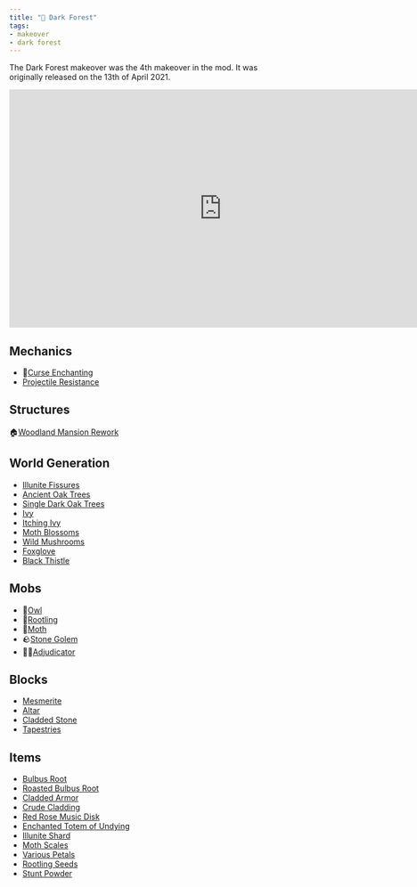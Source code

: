 ```yaml
---
title: "🌳 Dark Forest"
tags:
- makeover
- dark forest
---
```


The Dark Forest makeover was the 4th makeover in the mod. It was originally released on the 13th  of April 2021.

<iframe width="761" height="428" src="https://www.youtube.com/embed/5aQJNwvrX4A" title="Biome Makeover - Dark Forest" frameborder="0" allow="accelerometer; autoplay; clipboard-write; encrypted-media; gyroscope; picture-in-picture; web-share" allowfullscreen></iframe>  

## Mechanics
- 🔮[Curse Enchanting](notes/mechanic/curse_enchanting)
- [Projectile Resistance](notes/mechanic/projectile_resistance)

## Structures
🏠[Woodland Mansion Rework](notes/structure/mansion)

## World Generation
- [Illunite Fissures](notes/generation/illunite_fissure)
- [Ancient Oak Trees](notes/generation/ancient_oak)
- [Single Dark Oak Trees](notes/generation/single_dark_oak)
- [Ivy](notes/block/ivy)
- [Itching Ivy](notes/block/itching_ivy)
- [Moth Blossoms](notes/block/moth_blossom)
- [Wild Mushrooms](notes/block/wild_mushrooms)
- [Foxglove](notes/block/foxglove)
- [Black Thistle](notes/block/black_thistle)

## Mobs
- 🦉[Owl](notes/mob/owl)
- 🥔[Rootling](notes/mob/rootling)
- 🦋[Moth](notes/mob/moth)
- 🪨[Stone Golem](notes/mob/stone_golem)
- 🧙‍♂️[Adjudicator](notes/mob/adjudicator)

## Blocks
- [Mesmerite](notes/block/mesmerite)
- [Altar](notes/block/altar)
- [Cladded Stone](notes/block/cladded_stone)
- [Tapestries](notes/block/tapestries)

## Items
- [Bulbus Root](notes/item/bulbus_root)
- [Roasted Bulbus Root](notes/item/roasted_bulbus_root.md)
- [Cladded Armor](notes/item/cladded_armor)
- [Crude Cladding](notes/item/crude_cladding)
- [Red Rose Music Disk](notes/item/discs)
- [Enchanted Totem of Undying](notes/item/enchanted_totem_of_undying)
- [Illunite Shard](notes/item/illunite_shard)
- [Moth Scales](notes/item/moth_scales)
- [Various Petals](notes/item/petals)
- [Rootling Seeds](notes/item/rootling_seeds)
- [Stunt Powder](notes/item/stunt_powder)
